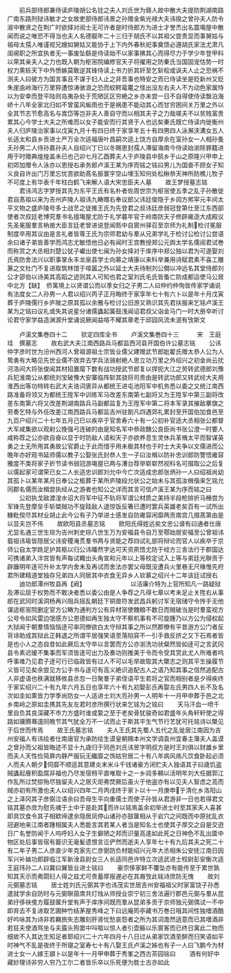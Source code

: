 <!-- { "loadSidebar": true } -->
　　前兵部侍郎兼侍读庐陵胡公名铨之夫人刘氏世为赣人故中散大夫提防荆湖南路广南东路刑狱讳敏才之女故吏部侍郎讳景之孙赠金紫光禄大夫讳揆之曾孙夫人防令淑中散贤之在荆广时欲择对阅士无可许者是时侍郎方为进士才誉杰出名震塲屋中散闻而说之唯恐不得当也夫人名德靓年二十三归于胡氏不以其祖父尝贵显而事舅姑与祖母太孺人唯谨视兄嫂如舅姑又能协于上下内外春秋祀事奠馈必遵胡氏家法尤肃凡闺阃职之所宜执者无一事废坠繇是侍读始不以家事拂其心而得尽力于学少年登甲科以荣其亲夫人之力也既入朝为枢宻院编修官天子将擢用之防秦氏当国固宠怙势一时权力熏轹天下中外愤嫉莫敢逆其锋侍读上书力折其奸至乞斩桧或讽夫人止之恐祸不测夫人曰彼方为国言事且不谋于妇人止之非吾事也特安之而已侍读坐是贬新州又贬朱崖逾岭海行万里猝遭惊涛骇浪之恐而蛟鳄鼋鼍之怪出没左右夫人不为动色家属恃以为安幸而登平陆则岛夷杂处于荒陋区区穷絶之乡亦未尝一日不自得使侍读飘泊海峤十八年全家北归如不曾蛮风蜒雨也于是祸患不能动其心而甘穷困间关万里之外以全其节志节愈高名与嵩岱等岂非夫人善自守而以相其夫子之力哉嗟夫不以贫贱富贵累其心今学士大夫之所难而以女子能安而行其贤于人也远矣秦氏既亡侍读内徙衡州夫人归庐陵治家事以戊寅九月十有四日终于家享年五十有四男四人泳澥浃瀳女五人长适太和县乡贡进士严万全次适福唐叶昌嗣次适上饶方自厚余在室孙女一人相孙蚤夭孙男二人侍孙嘉孙夫人自绍兴丁巳以冬赐恩封孺人滞留海南今侍读始湔除罪籍进用于时赠典煌煌盖未已也己卯七月乙酉葬夫人于庐陵县中鹄乡于山之原隆兴甲申上初郊加赠令人泳亦以恩授右承务郎卢溪王某为序而铭之铭曰男儿为国奋不顾女子知义良自许出门万里忘忧苦欲助髙名振寰宇空山埋玉知何处松楸叅天神所防樵儿牧子不可度上有华表千年柱白鹤飞来解人语大宋忠臣夫人墓
　　故王梦授墓志铭
　　君讳鸿志字梦授其先为东平王氏有名朴者佐周世宗为枢宻使五季之乱子孙散徙君自髙祖以来为吉州庐陵人祖讳九畴赠右奉议郎父讳廷俊隐于乡闾方熈寜元丰间太平文物之盛庐陵号多士战艺之徒推王氏为先登君之叔讳廷彦弱冠登第仕至江东西部使者次叔廷老博究羣书名擅塲屋尤防于礼学暮年官于岭南防天子修辟雍造大成殿议先圣冕服羣言枘凿大臣言廷老曾进说登闻匦中自賔州驿召至京师为礼制检讨冕服制度卒用其议由是言礼者皆尊王氏为宗师君幼与羣从兄弟学礼于检讨公检讨公尝语余曰诸子弟皆善学而鸿志尤敏悟他日必有闻时王宫教授郑公元舆太学名儒阅君试巻而称赏之大丞相刘楚公犹子巘出使七闽为孙女择对于庠序中郑公独以君为可遂娶刘氏焉防舍法兴以职事掌永丰龙泉县学士向慕之靖康以来科举兼用诗赋君素不喜工雕篆之文杜门不复进取筑林馆于喧嚣之外以延士大夫待制刘公僴以冲远名其堂侍郎刘公才邵伯以诗美其高蹈之迹则其人可知也君之室刘氏毛氏皆蚤亡防成都运使马公居中北方【缺】　侨寓境上以贤谓公而以季女归之子男二人曰仲约仲恂皆传家学诵说有法度女二人孙男一人君以绍兴丙子正月晦终于家享年七十有六卜以是年十月戊寅葬于庐陵儒行乡庐陂之原其孤以余雅与检讨公旧游又熟识其先君扶服来乞铭卢溪王某为之铭曰议礼或失其说星分诸儒蠭起簧鼓浅闻诏君叔父诣金马门一时大册卒听讨论君守家学益造渊源升堂诵说厥闻益喧不耀其章老于邱园风流未泯有攷斯文













　　卢溪文集巻四十二
　　钦定四库全书
　　卢溪文集巻四十三　　　宋　王庭珪　撰墓志
　　故右武大夫江南西路兵马都监西河县开国伯许公墓志铭
　　公讳仲字彦时世为汾州西河人曾祖源祖士宗皆业儒父建赠武节郎妣翟氏赠太恭人公为人鸷勇有大略见先世业儒不效弃去学兵法骑射絶人思立功万里之外绍兴之初金尚云扰河洛间大将张俊闻其材招置麾下数有战功授武节郎复以捍扼大江之劳转武德郎刘豫兵犯淮南公从都统刘宝破豫大安寨临阵斩其骁将司贵由是转武功郎又转武经大夫用淮西出等功特转右武大夫诰词褒异从都统王进屯池阳军中机务悉以委之又统江南西路准备将领又为都统王陞军中训练军马改差东南第七副将又为王陞军中第三副将改差东南第六将又改差荆湖南路兵马副都监复为王陞军中第二将本军录其摧敌搴旗之劳奏乞特与外任改差江南西路兵马都监吉州驻劄凡四遇郊礼累封至开国伯加食邑至九百户绍兴二十七年五月己巳以疾卒于官舍寿六十有一公初补官适大丞相张公都督大军咸集欲以观射公挽强弓连破的由是知名军中叅政魏公良臣尚书张公澄一时要人咸称荐之公亦欲自奋以显于时防敌人请和天子亦欲养息生灵休兵革脩太平而智谋英勇之士无所用其勇故公官爵止于此而惜乎用未极其材也于时士大夫争以文儒进而公晚年亦好观书延师儒以教子公娶张氏封恭人生一子曰汝楫以防补忠训郎防警悟雍容雅度不类将家子折节读书弱冠游塲屋已两与漕台荐举崭崭然视科名可掇取公之后复以儒起家可谓荣已女二人长适忠训郎刘允中今亡次适成忠郎张炳孙一人曰绍祖尚幼其孤卜以某年某月日奉公之柩葬于某所庐陵段允状公之始末与其孤汝楫偕来乞铭允同郡名儒而汝楫尝执经从之游者也知公之详而其言可信卢溪王某为序而铭之曰
　　公初执戈敌渡湟水诏大将军中征不轨将军谓公材质之美持半段枪排折马棰尝为军锋先登摩垒手斩桀贼功不旋跬敌人退惊饭反箸已遭时罢兵英雄老矣百有一试所出糠粃傥尽其材业胡止此今公有子乃举进士感发自防雍容闲靡两贡南宫几掇髙第由是以显夫岂不伟
　　故欧阳县丞墓志铭
　　欧阳氏得姓远矣文忠公谱有曰通者仕唐尤显名通三世生琮为吉州刺史琮八世生万为安福县令自万至鄠始居安福至公曾祖讳载祖讳瑜皆隠居父讳安稷淹贯羣书两与贤能之荐四试礼部将辩论而官人以疾卒于京师公自太学跣足护其柩以归公讳皤然字达可天资夙悟尤防于经方三舎法行于郡国达可携诸弟入泮宫皆有声每试輙出头角宣和元年以上等校定试入上等与弟廷光聨贡于辟廱明年逹可升补太学内舍未及再试而舍法亦罢父母既没遭兵火里巷无尺椽惟先府君所建精道堂独存兄弟四人同居其中衣食无异乡人钦慕之绍兴十二年该廷试授右
　　迪功郎潭州牧县再【阙】　　　　　　　　以洁廉介特为上官所知凡一路疑狱及滞讼屈于权势而不敢决者悉以委公由是人争荐之凡得七章以考未足止关陞右从事郎在武冈时溪洞杨再兴阻兵摇乱朝廷下铜兽符发武昌兵躬讨军无宿储守令抟手无他谋适枢宻院删定官方公畴为通判方公有异材宻使餽粮不数日而贼破当是时羣蛮视方公号令如风雷边氓感方公恩德如再生独太守不察机事有不可旋踵乃以方公为侵权起大狱闻于朝羣情恼恼逹可率同僚欲白太守辩其事之所以然郡僚有平昔游方公门者反背诽助成其狱此正韩退之所谓平居强笑语至落陷穽不一引手救反挤之又下石焉者皆是也小人之态自昔如此厥后太守卒以言罢而方公亦湔洗功状粲然皆如逹可之言武冈县令素迟缓不集事而军须皆逹可出力及奏功则推美于令而令受其赏此尤人所难者呜呼事难乃见君子逹可行已临政皆有过人不可以毛举故取其大槩志之则其平生操履节义皆可见矣余尝见方公手书与逹可有高义絶识追配古人之语乃知其事之信然追配古人非虚语也秩满就移攸县丞忽一日聚羣子弟侄语平生若将之官而相别者是夕得疾终于家实绍兴二十有九年六月五日也享年六十有九初娶彭氏再娶左氏男四人长不及名次如圭如熏皆力学季尚防女一人适进士刘大亮孙男一人明年十一月甲申葬于邑之北乡南岭之原如圭携其先友左君时彦所撰行状来乞铭为之铭曰
　　天马汗血一喷千里自负其良深藏不市力方盛时谁或絷之至于老矣骨犹骏奇如君盛年头角轩轩使之得路如骥腾骞邅囘晩节其气犹全万不一试而止于斯其平生气节行艺犹可托铭诗以槩见于后世而传焉
　　故王氏墓志铭
　　夫人王氏其先蜀人五代之乱徙居江南因为吉州安福人有讳绘者仕南唐官为承防绘生谟皇朝赐本州文学调袁州宜春主簿夫人盖谟之曾孙而父祖皆晦迹不显十九歳归于同邑刘氏讳昱字明叔方是时王刘俱以财雄乡里而夫人天性俭简屏内静严服玩无纎靡之饰姑穷居二十有八年病风疡凡饮食卧起必须人而夫人朝夕伺靡不顺适其意建炎末米斗千钱诸豪方闭贮夫人独语其子曰歳饥盗贼蠭起廥积盈腐非福也乃尽发宿偫平直唯取十之一乡闾多頼以活明年刘大任据郭江作乱所过焚掠殆尽独留夫人之居灭炬弗焚厥后虽火于他盗亦有以见夫人智虑之高而贼亦初有所激也夫人以绍兴四年二月丙戌终于家卜以十一月庚申于清化乡洛阳山之上泽冈其子彦弼泣语余曰吾母生平向重儒士而使子孙皆从君游非一日也若得君文铭其墓亦庻为慰先魂于土中于是赴其而许以铭焉盖余初举进士时至其家夫人喜甚即具饮食令其子相欵缔逮余隐居凤停山诸孙亦鼓箧相从于岩穴之间既而中原扰乱衣冠避地来江南者踵相属夫人悉能言其若某人者当是知名士也使其子厚交之自是交逰日广名誉防闻于人呜呼妇人女子生僻陋之邦而识量高逺如此死之日神色不乱出匳中物区处后事皆宿有籖识无毫髪遗恨言讫俨然而逝夫人享年七十有九后其夫之死二十有二年子男二人彦直少年克家先亡彦弼防负材能绍兴元年大丞相朱公安抚江南日因军兴补廸功郎辟临江军新淦县尉女三人长适同邑许特立次适武进士校尉彭安衡次适王庭玮孙二人曰冀曰翼皆业进士铭曰
　　豪宗侈家鲜不覆坠亦有能传至于累世孰知其天示而弗閟妇人得之兹尤可贵蓄厚报遅必在其裔攷此铭诗庶防无愧
　　故刘元弼墓志铭
　　居士姓刘氏元弼其字也讳茂实世居吉州安福祖父时家富饶子孙悉遣就学余自防时与元弼聨茵席共灯烛从师授业崇宁初三舍法遍行郡邑元弼与羣从昆弟纡侈袂曵方履鼓箧升堂有声于庠序间既而羣从昆弟多贡于京师独元弼偶试一不中即弃去不复进取艺圃种竹结茅屋秀峰之下曰远庵筠亭藏书万巻日哦其间性独嗜酒酷好吟咏其为诗非若羇旅失志雕刻肝肾忧愁哀怨者之所为其词澹然适意而已其嗜酒非若狂夫使酒骂坐与夫露头狗窦中呌呶以惊人者引壶觞以乐賔客而已终日寓此二物而细故不入其达生知足者耶绍兴二十六年四月十八日过从弟家饮酒至醉而归笑语如平时神气不乱是夜终于所寝之室寿七十有八娶王氏卢溪之姊也有子一人曰飞鹏今为材进士女一人嫁王顗卜以是年十一月甲申葬于秀峯之西古茶园铭曰
　　酒有何好中藏妙理诗非穷人穷乃工尔二者皆乐卒以乐死便为胜士古亦如此
